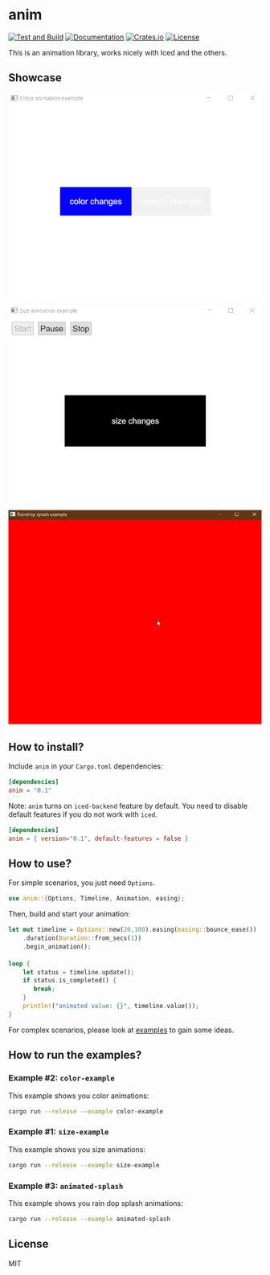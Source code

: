 # anim
[![Test and Build](https://github.com/joylei/anim-rs/workflows/Test%20and%20Build/badge.svg?branch=master)](https://github.com/joylei/anim-rs/actions?query=workflow%3A%22Test+and+Build%22)
[![Documentation](https://docs.rs/anim/badge.svg)](https://docs.rs/anim)
[![Crates.io](https://img.shields.io/crates/v/anim.svg)](https://crates.io/crates/anim)
[![License](https://img.shields.io/crates/l/anim.svg)](https://github.com/joylei/anim-rs/blob/master/LICENSE)

This is an animation library, works nicely with Iced and the others.

## Showcase

<center>

![Color&Opacity Animation Example](./images/color-example.gif)

![Size Animation Example](./images/size-example.gif)

![Raindrop Splash Animation](./images/animated-splash.gif)

</center>

## How to install?

Include `anim` in your `Cargo.toml` dependencies:

```toml
[dependencies]
anim = "0.1"
```

Note: `anim` turns on `iced-backend` feature by default. You need to disable default features if you do not work with `iced`.

```toml
[dependencies]
anim = { version="0.1", default-features = false }
```

## How to use?

For simple scenarios, you just need `Options`.

```rust
use anim::{Options, Timeline, Animation, easing};
```

Then, build and start your animation:

```rust
let mut timeline = Options::new(20,100).easing(easing::bounce_ease())
    .duration(Duration::from_secs(1))
    .begin_animation();

loop {
    let status = timeline.update();
    if status.is_completed() {
       break; 
    }
    println!("animated value: {}", timeline.value());
}
```

For complex scenarios, please look at [examples](./examples/) to gain some ideas.

## How to run the examples?

### Example #2: `color-example`

This example shows you color animations:

```sh
cargo run --release --example color-example
```

### Example #1: `size-example`

This example shows you size animations:

```sh
cargo run --release --example size-example
```

### Example #3: `animated-splash`

This example shows you rain dop splash animations:

```sh
cargo run --release --example animated-splash
```

## License

MIT